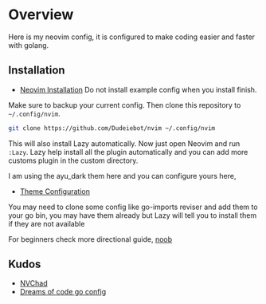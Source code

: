 Overview
============

Here is my neovim config, it is configured to make coding easier and faster with golang.

## Installation

- [Neovim Installation](https://github.com/neovim/neovim/wiki/Installing-Neovim)
Do not install example config when you install finish.

Make sure to backup your current config. Then clone this repository to `~/.config/nvim`.

```sh
git clone https://github.com/Dudeiebot/nvim ~/.config/nvim
```

This will also install Lazy automatically. Now just open Neovim and run `:Lazy`. 
Lazy help install all the plugin automatically and you can add more customs plugin in the custom directory.

I am using the ayu_dark them here and you can configure yours here, 
- [Theme Configuration](https://github.com/Dudeiebot/nvim/blob/master/lua/custom/chadrc.lua)

You may need to clone some config like go-imports reviser  and add them to your go bin, you may have them already but Lazy will tell you to install them if they are not available 

For beginners check more directional guide, [noob](https://github.com/Dudeiebot/nvim/blob/master/noob.md)
## Kudos

- [NVChad](https://github.com/NvChad/NvChad)
- [Dreams of code go config](https://github.com/dreamsofcode-io/neovim-go-config)
